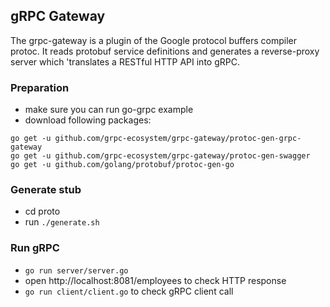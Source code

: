 ## gRPC Gateway
The grpc-gateway is a plugin of the Google protocol buffers compiler protoc. It reads protobuf service definitions and generates a reverse-proxy server which 'translates a RESTful HTTP API into gRPC.

### Preparation
- make sure you can run go-grpc example
- download following packages:
```
go get -u github.com/grpc-ecosystem/grpc-gateway/protoc-gen-grpc-gateway
go get -u github.com/grpc-ecosystem/grpc-gateway/protoc-gen-swagger
go get -u github.com/golang/protobuf/protoc-gen-go
```

### Generate stub
- cd proto
- run `./generate.sh`

### Run gRPC
- `go run server/server.go`
- open http://localhost:8081/employees to check HTTP response
- `go run client/client.go` to check gRPC client call
